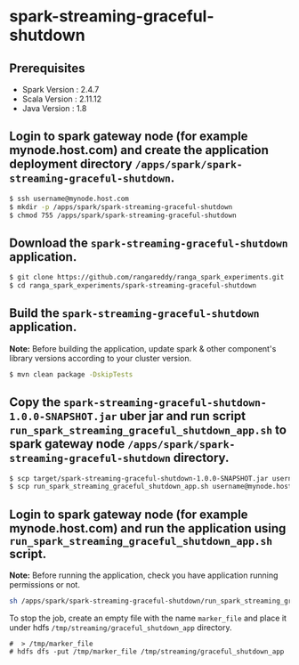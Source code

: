 # spark-streaming-graceful-shutdown

## Prerequisites

* Spark Version :   2.4.7
* Scala Version :   2.11.12
* Java Version  :   1.8

## Login to spark gateway node (for example mynode.host.com) and create the application deployment directory `/apps/spark/spark-streaming-graceful-shutdown`.

```sh
$ ssh username@mynode.host.com
$ mkdir -p /apps/spark/spark-streaming-graceful-shutdown
$ chmod 755 /apps/spark/spark-streaming-graceful-shutdown
```

## Download the `spark-streaming-graceful-shutdown` application.

```sh
$ git clone https://github.com/rangareddy/ranga_spark_experiments.git
$ cd ranga_spark_experiments/spark-streaming-graceful-shutdown
```

## Build the `spark-streaming-graceful-shutdown` application.

**Note:** Before building the application, update spark & other component's library versions according to your cluster version.

```sh
$ mvn clean package -DskipTests
```

## Copy the `spark-streaming-graceful-shutdown-1.0.0-SNAPSHOT.jar` uber jar and run script `run_spark_streaming_graceful_shutdown_app.sh` to spark gateway node `/apps/spark/spark-streaming-graceful-shutdown` directory.

```sh
$ scp target/spark-streaming-graceful-shutdown-1.0.0-SNAPSHOT.jar username@mynode.host.com:/apps/spark/spark-streaming-graceful-shutdown
$ scp run_spark_streaming_graceful_shutdown_app.sh username@mynode.host.com:/apps/spark/spark-streaming-graceful-shutdown
```

## Login to spark gateway node (for example mynode.host.com) and run the application using `run_spark_streaming_graceful_shutdown_app.sh` script.

**Note:** Before running the application, check you have application running permissions or not.

```sh
sh /apps/spark/spark-streaming-graceful-shutdown/run_spark_streaming_graceful_shutdown_app.sh
```

To stop the job, create an empty file with the name `marker_file` and place it under hdfs `/tmp/streaming/graceful_shutdown_app` directory.

```shell
#  > /tmp/marker_file
# hdfs dfs -put /tmp/marker_file /tmp/streaming/graceful_shutdown_app
```
